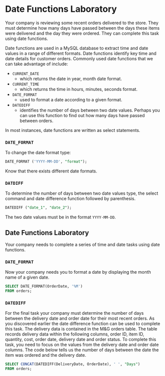 # Date Functions Laboratory

Your company is reviewing some recent orders delivered to the store. They must determine how many days have passed between the days these items were delivered and the day they were ordered. They can complete this task using date functions.

Date functions are used in a MySQL database to extract time and date values in a range of different formats. Date functions identify key time and date details for customer orders. Commonly used date functions that we can take advantage of include:

   + `CURRENT_DATE`
     + which returns the date in year, month date format.
   + `CURRENT_TIME`
     + which returns the time in hours, minutes, seconds format.
   + `DATE_FORMAT`
     + used to format a date according to a given format.
   + `DATEDIFF`
     + identifies the number of days between two date values. Perhaps you can use this function to find out how many days have passed between orders.

In most instances, date functions are written as select statements. 


### `DATE_FORMAT`

To change the date format type:


```sql
DATE_FORMAT ('YYYY-MM-DD', "format");

```

Know that there exists different date formats.


### `DATDIFF`

To determine the number of days between two date values type, the select command and date difference function followed by parenthesis.


```sql
DATEDIFF ("date_1", "date_2");

```

The two date values must be in the format `YYYY-MM-DD`.


## Date Functions Laboratory

Your company needs to complete a series of time and date tasks using date functions.


### `DATE_FORMAT`

Now your company needs you to format a date by displaying the month name of a given date.


```sql
SELECT DATE_FORMAT(OrderDate, '%M')
FROM orders;

```


### `DATEDIFF`

For the final task your company must determine the number of days between the delivery date and order date for their most recent orders. As you discovered earlier the date difference function can be used to complete this task. The delivery data is contained in the M&G orders table. The table records delivery data within the following columns, order ID, item ID, quantity, cost, order date, delivery date and order status. To complete this task, you need to focus on the values from the delivery date and order date columns. The code below tells us the number of days between the date the item was ordered and the delivery date.


```sql
SELECT CONCAT(DATEDIFF(DeliveryDate, OrderDate), ' ', "Days")
FROM orders;

```

